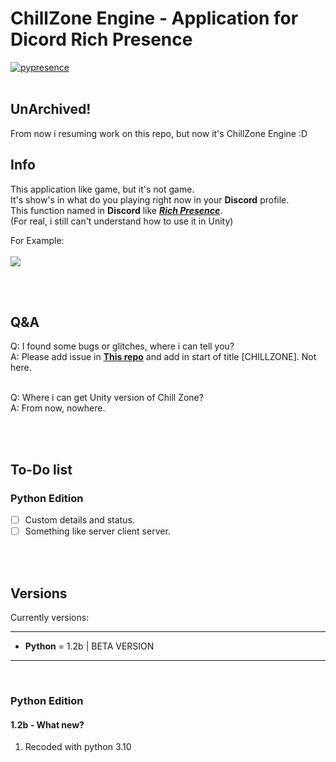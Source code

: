 # ChillZone Engine - Application for Dicord Rich Presence
[![pypresence](https://img.shields.io/badge/using-pypresence-00bb88.svg?style=for-the-badge&logo=discord&logoWidth=20)](https://github.com/qwertyquerty/pypresence)
<br><br>

## UnArchived!
From now i resuming work on this repo, but now it's ChillZone Engine :D

## Info 
This application like game, but it's not game.  
It's show's in what do you playing right now in your **Discord** profile.  
This function named in **Discord** like [***Rich Presence***](https://discord.com/developers/docs/rich-presence/how-to).  
(For real, i still can't understand how to use it in Unity)  
  
For Example:<br><br>
![](https://github.com/BlueBerrySans365/chill-zone-DRPC/blob/master/assets/DiscordPTB_6814HX123x.png)

<br><br>
## Q&A
Q: I found some bugs or glitches, where i can tell you?  
A: Please add issue in **[This repo](https://github.com/BlueBerrySans365/ns-issuses-repo)** and add in start of title [CHILLZONE]. Not here.  
<br>

Q: Where i can get Unity version of Chill Zone?  
A: From now, nowhere.

<br><br>
## To-Do list

### Python Edition
- [ ] Custom details and status. 
- [ ] Something like server client server.
     
<br><br>
## Versions
Currently versions:
<br>

------  
- **Python** = 1.2b | BETA VERSION <br>
------  

<br>

### Python Edition
#### 1.2b - What new?
1. Recoded with python 3.10

<br><br>
